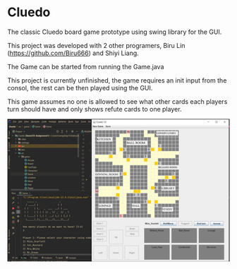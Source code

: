 # Cluedo
The classic Cluedo board game prototype using swing library for the GUI.

This project was developed with 2 other programers, Biru Lin (https://github.com/Biru666) and Shiyi Liang.

The Game can be started from running the Game.java

This project is currently unfinished, the game requires an init input from the consol, the rest can be then played using the GUI.

This game assumes no one is allowed to see what other cards each players turn should have and only shows refute cards to one player.

![cluedo](cluedo.JPG)
